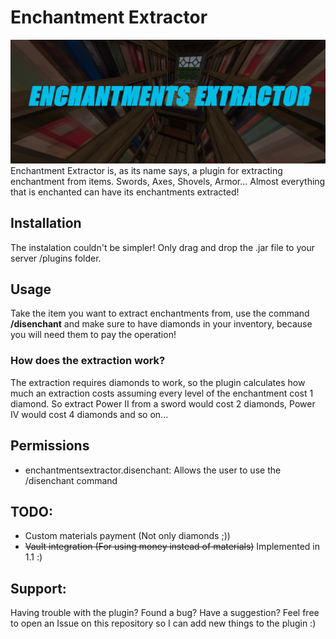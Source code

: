 # Enchantment Extractor
![Image](EnchantmentsExtractor.png)
Enchantment Extractor is, as its name says, a plugin for extracting enchantment from items.
Swords, Axes, Shovels, Armor... Almost everything that is enchanted can have its enchantments extracted!
## Installation
The instalation couldn't be simpler! Only drag and drop the .jar file to your server /plugins folder.
## Usage
Take the item you want to extract enchantments from, use the command **/disenchant** and make sure to have
diamonds in your inventory, because you will need them to pay the operation!
### How does the extraction work?
The extraction requires diamonds to work, so the plugin calculates how much an extraction costs assuming 
every level of the enchantment cost 1 diamond. So extract Power II from a sword would cost 2 diamonds, Power IV would cost 4 diamonds and so on...
## Permissions
- enchantmentsextractor.disenchant: Allows the user to use the /disenchant command
## TODO:

- Custom materials payment (Not only diamonds ;))
- ~~Vault integration (For using money instead of materials)~~ Implemented in 1.1 :)

## Support:

Having trouble with the plugin? Found a bug? Have a suggestion? Feel free to open an Issue on this repository so I can add new things to the plugin :)